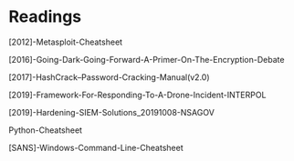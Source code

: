 # Readings

[2012]-Metasploit-Cheatsheet

[2016]-Going-Dark-Going-Forward-A-Primer-On-The-Encryption-Debate

[2017]-HashCrack–Password-Cracking-Manual(v2.0)

[2019]-Framework-For-Responding-To-A-Drone-Incident-INTERPOL

[2019]-Hardening-SIEM-Solutions_20191008-NSAGOV

Python-Cheatsheet

[SANS]-Windows-Command-Line-Cheatsheet

